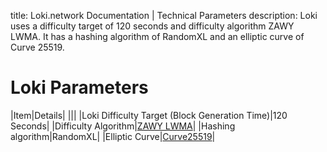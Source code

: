 title: Loki.network Documentation | Technical Parameters
description: Loki uses a difficulty target of 120 seconds and difficulty algorithm ZAWY LWMA. It has a hashing algorithm of RandomXL and an elliptic curve of Curve 25519.

# Loki Parameters

|Item|Details|
|||
|Loki Difficulty Target (Block Generation Time)|120 Seconds|
|Difficulty Algorithm|[ZAWY LWMA](https://github.com/zawy12/difficulty-algorithms/issues/3)|
|Hashing algorithm|RandomXL|
|Elliptic Curve|[Curve25519](https://eprint.iacr.org/2008/013.pdf)|
